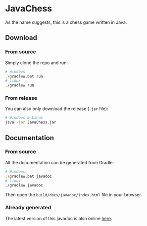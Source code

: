 # JavaChess

As the name suggests, this is a chess game written in Java.

## Download

### From source

Simply clone the repo and run:

```bash
# Windows
.\gradlew.bat run
# Linux
./gradlew run
```

### From release

You can also only download the release (`.jar` file):

```bash
# Windows & Linux
java -jar JavaChess.jar
```

## Documentation

### From source

All the documentation can be generated from Gradle:

```bash
# Windows
.\gradlew.bat javadoc
# Linux
./gradlew javadoc
```

Then open the `build/docs/javadoc/index.html` file in your browser.

### Already generated

The latest version of this javadoc is also online [here](https://javachess.clement-reniers.fr).




